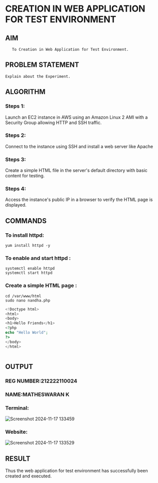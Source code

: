  # CREATION IN WEB APPLICATION FOR TEST ENVIRONMENT
  ## AIM
       To Creation in Web Application for Test Environment.
## PROBLEM STATEMENT
    Explain about the Experiment.

## ALGORITHM
 ### Steps 1: 
 Launch an EC2 instance in AWS using an Amazon Linux 2 AMI with a Security Group allowing HTTP and SSH traffic.
 ### Steps 2: 
 Connect to the instance using SSH and install a web server like Apache
 ### Steps 3:
 Create a simple HTML file in the server's default directory with basic content for testing.
 ### Steps 4:
 Access the instance's public IP in a browser to verify the HTML page is displayed.
 
 
## COMMANDS
### To install httpd:
```
yum install httpd -y
```
### To enable and start httpd :
```
systemctl enable httpd
systemctl start httpd
```
### Create a simple HTML page :
```
cd /var/www/html
sudo nano nandha.php
```

```php
<!Doctype html>
<html>
<body>
<h1>Hello Friends</h1>
<?php
echo "Hello World";
?>
</body>
</html>



```

## OUTPUT

### REG NUMBER:212222110024
### NAME:MATHESWARAN K

### Terminal:
![Screenshot 2024-11-17 133459](https://github.com/user-attachments/assets/9a352732-efee-49ce-a36d-2bcfcd9108e6)


### Website:
![Screenshot 2024-11-17 133529](https://github.com/user-attachments/assets/f956f30f-fc46-4287-874e-c08140c86481)


## RESULT
 Thus the web application for test environment has successfully been created and executed.

  
